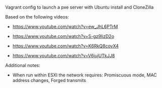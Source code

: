 Vagrant config to launch a pxe server with Ubuntu install and CloneZilla

Based on the following videos:
* https://www.youtube.com/watch?v=ew_JhL6PTrM
* https://www.youtube.com/watch?v=S-gz9lizD2o
* https://www.youtube.com/watch?v=K6RkQ8covX4

* https://www.youtube.com/watch?v=V6jujUTkJJ8

Additional notes:
* When run within ESXI the network requires: Promiscuous mode, MAC address changes, Forged transmits


